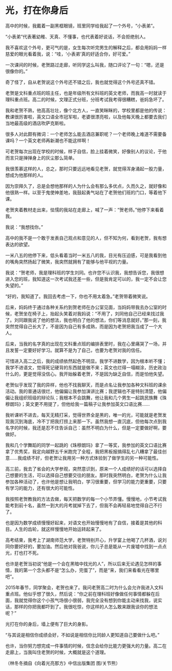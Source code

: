 # 光，打在你身后

高中的时候，我戴着一副黑框眼镜，班里同学给我起了一个外号，“小表弟”。 

“小表弟”代表著幼稚、天真、不懂事，也代表着好说话，不会拒绝别人。 

我不喜欢这个外号，更可气的是，女生每次听完男生的解释之后，都会用妈妈一样慈爱的眼光看着我，说：“哇，‘小表弟’真的好适合你，好可爱。” 

一次课间的时候，老贺路过走廊，听同学这么叫我，随口评论了一句：“嗯，还是很像你的。” 

奇了怪了，自从老贺说这个外号还不错之后，我也就觉得这个外号还真不错。 

老贺是文科重点班的班主任，也是年级所有文科班的英文老师，而我高一时就读于理科重点班。高二的时候，文理正式分班，分班考试我考得很糟糕，爸妈急坏了。 

我和老贺不熟，他高高壮壮，像个北方人，一直笑眯眯的，学校里都是他的传说：教课很厉害啦，英文口语全市冠军啦，老婆很漂亮啦，以及他每天晚上都要去我们当地最高级的酒店吹萨克斯啦。 

很多人对此颇有微词：一个老师怎么能去酒店兼职呢？一个老师晚上难道不需要备课吗？一个英文老师再新潮也不能这样啊！ 

可老贺每次出现在学校的时候，样子自信，脸上挂着微笑，好像别人的议论，于他而言只是掸掸身上的灰尘那么简单。 

我很羡慕这样的人，总之，那时只要远远地看见老贺，就觉得浑身涌起一股力量，想成为他那样的人。 

因为崇拜久了，总是会想他那样的人为什么会有那么多优点，久而久之，就好像和他很熟一样。以至于鬼使神差地，我鼓起勇气站在了老贺他们班的门口，等着他下课。 

老贺夹着教材走出来，怯懦的我站在走廊上，喊了一声：“贺老师。”他停下来看着我。 

我说：“我想找你。” 

高中的我不是一个敢于发表自己观点和意见的人，但不知为何，看到老贺，我有想表达的欲望。 

一米八五的他停下来，低头看着当时一米五八的我，目光有压迫感，可是我看到他的嘴角突然扬起了微笑，我突然就拥有了能够与他平视的力量。 

我说：“贺老师，我是理科班的学生刘同。也许您不认识我，我想告诉您，我很想进入您的班，我知道这一次考试我还差一些，但是我肯定可以的，我一定不会让您失望的。” 

“好的，我知道了。我回去考虑一下，你也不用太着急。”老贺带着微笑说。 

后来，妈妈终于通过各种关系约到贺老师在办公室见面，当妈妈带我去办公室的时候，老贺坐在椅子上，抬起头笑着对我妈说：“不用了，刘同他自己已经来找过我了。刘同跟我说了他的想法，我也明白了他的想法，你们等消息就好。”那一刻，我突然觉得自己长大了，不是因为自己有多成熟，而是因为老贺把我当成了一个大人。 

后来，当我的名字真的出现在文科重点班的编排表里时，我在心里痛哭了一场，并且发誓一定要好好学习。就算不是为了自己，也要为老贺对我的信任。 

可惜进入高二之后，我的成绩依然起色不明显。我学不进数学，因为根本听不懂；我学不进语文，觉得死记硬背的东西就是做不来；英文也烂得一塌糊涂，历史政治什么的，更是觉得没信心。我开始躲着老贺，不是因为缺乏自信，而是怕他失望。 

老贺似乎发现了我的异样，他也不找我聊天，而是点名让我参加各种文科班的课余活动。我的普通话很烂，他偏偏让我参加演讲比赛；我逻辑也不是特别清楚，他偏偏让我组织班级的辩论队；我根本不会跳舞，他让我和几个男生一起跳民族舞《珠穆朗玛》；英文更不用提了，但他给我一篇稿子让我参加英文口语比赛…… 

我听课听不进去，每天无精打采，觉得世界全是黑的，唯一的光，可能就是老贺发现我沉到海底，冷不丁把我打捞上来那一下。虽然我想一直沉底，但他每次点到我名字的时候，我还是忍不住告诉自己：虽然不明白为什么，但是一定要做好啊，要做好。 

我和几个学舞蹈的同学一起跳的《珠穆朗玛》拿了一等奖，我参加的英文口语比赛拿了优秀奖，我定向越野五千米跑完了全程，我把黑板报搞得乱七八糟拿了最佳创意……我成绩不好，但老贺让我用另一种方式体验到了做学生的另一种可能性。 

高三前，我去了省会的大学参观，突然意识到，原来一个人成绩好的话可以选择自己想要的生活，可以选择自己想要交往的朋友。那时我突然明白，老贺为什么让我参加各种活动了，也许他是想让我明白，学习很重要，但学习的能力更重要，只要有学习的能力，还有很大的可能性。 

我按照老贺教我的方法去做，每天把数学的每一个小节弄懂。慢慢地，小节考试我能考到前十名，虽然一到大的月考就掉下去了，但我不会再轻易地觉得自己不行了。 

也是因为数学成绩慢慢好起来，对语文也开始慢慢地有了自信，接着是其他的科目。人生的齿轮，就这样慢慢地开始运转起来了。 

高考结束，我考上了湖南师范大学，老贺特别开心，升学宴上他喝了几杯酒，说刘同你要好好的，要加油。然后他对我爸说，你儿子总是能从一片废墟中找到一点点光，打也打不死。 

也许是老贺当初说“他是一个会在黑暗中找光的人”，所以后来无论遇见怎样的事情，我的第一个念头都不是“怎么办，完蛋了”，而是“来，我们来看看光在哪里吧”。 

2015年春节，同学聚会，老贺也来了。我问老贺高二时为什么会允许我进入文科重点班。他似乎想了很久，然后说：“你之前在理科班好像做任何事情都躲在后面，我就觉得你这个小孩气场很小很弱，我完全没有想到你能主动来找我，说实话，那样的你把我都吓到了。我很吃惊，你这样的人怎么敢来跟我谈你的想法呢？” 

光打在你的身后，墙上便有了巨大的身影。 

“与其说是相信你成绩会好，不如说是相信你比同龄人更知道自己要做什么吧。” 

也许，当你努力想完成一件事情的时候，信念会给你比能力更强大的力量。高二在走廊上，当我叫住老贺的时候，大概就是这个道理。 

（林冬冬摘自《向着光亮那方》中信出版集团 图/关节熊）